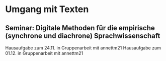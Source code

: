 # Umgang mit Texten
## Seminar: Digitale Methoden für die empirische (synchrone und diachrone) Sprachwissenschaft
Hausaufgabe zum 24.11. in Gruppenarbeit mit annettm21 
Hausaufgabe zum 01.12. in Gruppenarbeit mit annettm21
